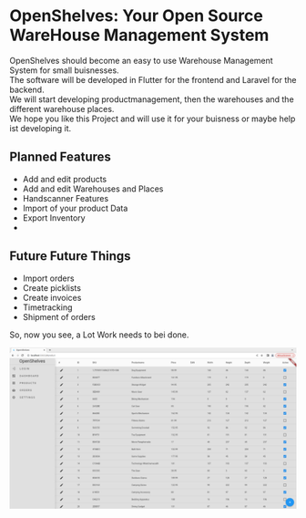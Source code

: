 # OpenShelves: Your Open Source WareHouse Management System
OpenShelves should become an easy to use Warehouse Management System for small buisnesses.  
The software will be developed in Flutter for the frontend and Laravel for the backend.  
We will start developing productmanagement, then the warehouses and the different  warehouse places.  
We hope you like this Project and will use it for your buisness or maybe help ist developing it.

## Planned Features
- Add and edit products
- Add and edit Warehouses and Places
- Handscanner Features
- Import of your product Data
- Export Inventory
- 

## Future Future Things
- Import orders
- Create picklists
- Create invoices
- Timetracking
- Shipment of orders

So, now you see, a Lot Work needs to bei done.

![This is an image](https://github.com/OpenShelves/.github/blob/main/Bildschirmfoto%20vom%202022-11-10%2023-27-43.png)
